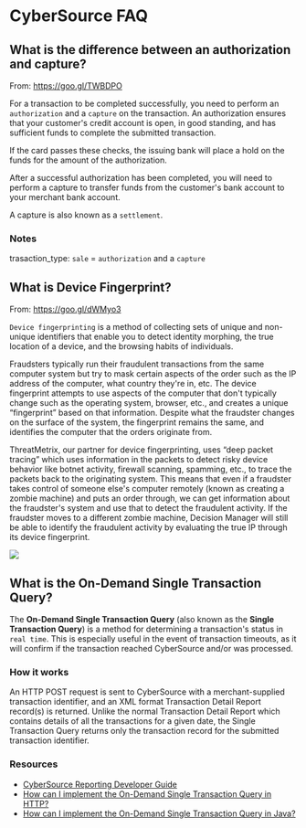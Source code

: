 CyberSource FAQ
===============

## What is the difference between an authorization and capture?

From: https://goo.gl/TWBDPO

For a transaction to be completed successfully, you need to perform an `authorization` and a `capture` on the transaction. An authorization ensures that your customer's credit account is open, in good standing, and has sufficient funds to complete the submitted transaction.

If the card passes these checks, the issuing bank will place a hold on the funds for the amount of the authorization.

After a successful authorization has been completed, you will need to perform a capture to transfer funds from the customer's bank account to your merchant bank account.

A capture is also known as a `settlement`.

### Notes

trasaction_type: `sale` = `authorization` and a `capture`

## What is Device Fingerprint?

From: https://goo.gl/dWMyo3

`Device fingerprinting` is a method of collecting sets of unique and non-unique identifiers that enable you to detect identity morphing, the true location of a device, and the browsing habits of individuals.

Fraudsters typically run their fraudulent transactions from the same computer system but try to mask certain aspects of the order such as the IP address of the computer, what country they're in, etc.  The device fingerprint attempts to use aspects of the computer that don't typically change such as the operating system, browser, etc., and creates a unique “fingerprint” based on that information.  Despite what the fraudster changes on the surface of the system, the fingerprint remains the same, and identifies the computer that the orders originate from.

ThreatMetrix, our partner for device fingerprinting, uses “deep packet tracing” which uses information in the packets to detect risky device behavior like botnet activity, firewall scanning, spamming, etc., to trace the packets back to the originating system.  This means that even if a fraudster takes control of someone else's computer remotely (known as creating a zombie machine) and puts an order through, we can get information about the fraudster's system and use that to detect the fraudulent activity. If the fraudster moves to a different zombie machine, Decision Manager will still be able to identify the fraudulent activity by evaluating the true IP through its device fingerprint.

![](https://raw.githubusercontent.com/junlapong/junlapong.github.io/master/notes/media/devicefingerprint.jpg)

## What is the On-Demand Single Transaction Query?

The **On-Demand Single Transaction Query** (also known as the **Single Transaction Query**) is a method for determining a transaction's status in `real time`. This is especially useful in the event of transaction timeouts, as it will confirm if the transaction reached CyberSource and/or was processed.

### How it works

An HTTP POST request is sent to CyberSource with a merchant-supplied transaction identifier, and an XML format Transaction Detail Report record(s) is returned. Unlike the normal Transaction Detail Report which contains details of all the transactions for a given date, the Single Transaction Query returns only the transaction record for the submitted transaction identifier.

### Resources

- [CyberSource Reporting Developer Guide](http://apps.cybersource.com/library/documentation/dev_guides/Reporting_Developers_Guide/Reporting_DG.pdf#page=26)
- [How can I implement the On-Demand Single Transaction Query in HTTP?](http://support.cybersource.com/cybskb/index?page=content&id=C1268)
- [How can I implement the On-Demand Single Transaction Query in Java?](http://support.cybersource.com/cybskb/index?page=content&id=C1306)